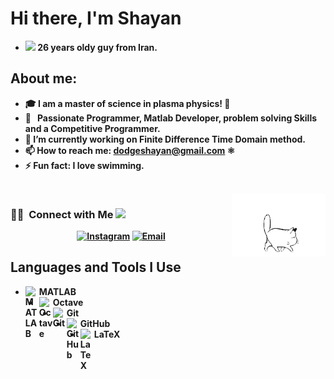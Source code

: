 # <b>Hi there, I'm Shayan
 - <img src="https://user-images.githubusercontent.com/94797491/146041197-48e062b1-3d15-4c13-9076-2bdfe82b5fa4.png" width="30"></h2> <b> 26 years oldy guy from Iran.
 
 
 ## About me:
- 🎓 I am a master of science in plasma physics! 🐺
- 💼 &nbsp; Passionate Programmer, Matlab Developer, problem solving Skills and a Competitive Programmer.
- 🔭 I’m currently working on Finite Difference Time Domain method.
- 📫 How to reach me: dodgeshayan@gmail.com ⚛️
- ⚡ Fun fact: I love swimming.

 
 
 <br/>

<img align="right" width="150" height="100" src="https://github.com/Wandrys-dev/Wandrys-dev/blob/main/kattoo.gif">

<h3> 🤝🏻 &nbsp;Connect with Me <img src="https://github.com/TheDudeThatCode/TheDudeThatCode/blob/master/Assets/Handshake.gif" height="32px"> </h3>

<p align="center">
<a href="https://www.linkedin.com/in/shayan-dodge-441453204/"><img alt="Instagram" src="https://img.shields.io/badge/Instagram-shayand.95-blue?style=flat-square&logo=instagram"></a>
<a href="mailto:dodgeshayan@gmail.com"><img alt="Email" src="https://img.shields.io/badge/Email-dodgeshayan@gmail.com-blue?style=flat-square&logo=gmail"></a>

</p>

## Languages and Tools I Use

- <img align="left" alt="MATLAB" width="22px" src="https://upload.wikimedia.org/wikipedia/commons/2/21/Matlab_Logo.png" />  **MATLAB**
- <img align="left" alt="Octave" width="22px" src="https://upload.wikimedia.org/wikipedia/commons/6/6a/Gnu-octave-logo.svg" /> **Octave**
- <img align="left" alt="Git" width="22px" src="https://logo.letskhabar.com/img/?tool=git" /> **Git**
- <img align="left" alt="GitHub" width="22px" src="https://logo.letskhabar.com/img/?tool=github" /> **GitHub**
- <img align="left" alt="LaTeX" width="22px" src="https://simpleicons.org/icons/latex.svg"/>  **LaTeX**




<!--
**ShayanDodge/ShayanDodge** is a ✨ _special_ ✨ repository because its `README.md` (this file) appears on your GitHub profile.

Here are some ideas to get you started:

 _ 
- 🌱 I’m currently learning ...
- 👯 I’m looking to collaborate on ...
- 🤔 I’m looking for help with ...
- 💬 Ask me about ...
- 📫 How to reach me: ...
- 😄 Pronouns: ...
- ⚡ Fun fact: ...
-->
